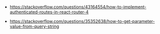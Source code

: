 * https://stackoverflow.com/questions/43164554/how-to-implement-authenticated-routes-in-react-router-4

* https://stackoverflow.com/questions/35352638/how-to-get-parameter-value-from-query-string
